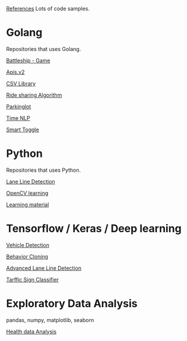 [References](https://github.com/sumitasok/references)
Lots of code samples.

# Golang

Repositories that uses Golang.

[Battleship - Game](https://github.com/sumitasok/battleship)

[Apis.v2](https://github.com/sumitasok/apis.V2)

[CSV Library](https://github.com/sumitasok/go-csv-lib)

[Ride sharing Algorithm](https://github.com/sumitasok/ride-sharing-algorithm)

[Parkinglot](https://github.com/sumitasok/parking_lot)

[Time NLP](https://github.com/sumitasok/tt)

[Smart Toggle](https://github.com/sumitasok/smarttoggle)

# Python

Repositories that uses Python.

[Lane Line Detection](https://github.com/sumitasok/CarND-LaneLines-P1)

[OpenCV learning](https://github.com/sumitasok/opencv_learning)

[Learning material](https://github.com/sumitasok/autonomous_driving)

# Tensorflow / Keras / Deep learning

[Vehicle Detection](https://github.com/sumitasok/CarND-Vehicle-Detection)

[Behavior Cloning](https://github.com/sumitasok/CarND-Behavioral-Cloning-P3)

[Advanced Lane Line Detection](https://github.com/sumitasok/CarND-Behavioral-Cloning-P3)

[Tarffic Sign Classifier](https://github.com/sumitasok/CarND-traffic-sign-classifier)



# Exploratory Data Analysis

pandas, numpy, matplotlib, seaborn

[Health data Analysis](https://github.com/sumitasok/autonomous_driving/blob/master/machine-learning/health-data-analysis/)
